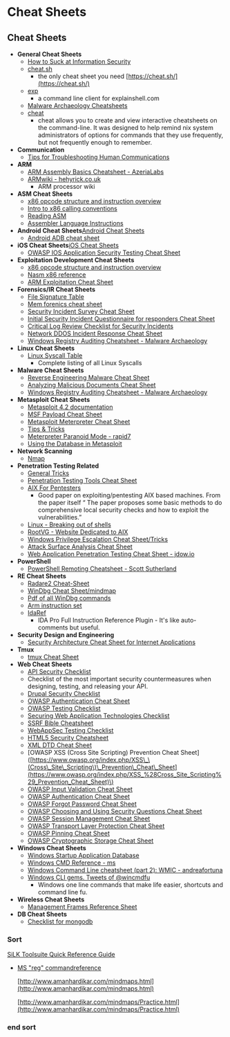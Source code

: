 # Cheat Sheets

## Cheat Sheets

* **General Cheat Sheets**
  * [How to Suck at Information Security](https://zeltser.com/suck-at-security-cheat-sheet/)
  * [cheat.sh](https://github.com/chubin/cheat.sh)
    * the only cheat sheet you need [https://cheat.sh/](https://cheat.sh/)
  * [exp](https://github.com/troydm/exp)
    * a command line client for explainshell.com
  * [Malware Archaeology Cheatsheets](https://www.malwarearchaeology.com/cheat-sheets)
  * [cheat](https://github.com/cheat/cheat)
    * cheat allows you to create and view interactive cheatsheets on the command-line. It was designed to help remind nix system administrators of options for commands that they use frequently, but not frequently enough to remember.
* **Communication**
  * [Tips for Troubleshooting Human Communications](https://zeltser.com/human-communications-cheat-sheet/)
* **ARM**
  * [ARM Assembly Basics Cheatsheet - AzeriaLabs](https://azeria-labs.com/assembly-basics-cheatsheet/)
  * [ARMwiki - hehyrick.co.uk](https://www.heyrick.co.uk/armwiki/Category:Introduction)
    * ARM processor wiki
* **ASM Cheat Sheets**
  * [x86 opcode structure and instruction overview](http://pnx.tf/files/x86_opcode_structure_and_instruction_overview.pdf)
  * [Intro to x86 calling conventions](http://codearcana.com/posts/2013/05/21/a-brief-introduction-to-x86-calling-conventions.html)
  * [Reading ASM](http://cseweb.ucsd.edu/classes/sp11/cse141/pdf/02/S01_x86_64.key.pdf)
  * [Assembler Language Instructions](http://www.laynetworks.com/assembly%20tutorials3.htm)
* **Android Cheat Sheets**[Android Cheat Sheets]()
  * [Android ADB cheat sheet](https://github.com/maldroid/adb_cheatsheet/blob/master/cheatsheet.pdf?raw=true)
* **iOS Cheat Sheets**[iOS Cheat Sheets]()
  * [OWASP IOS Application Security Testing Cheat Sheet](https://www.owasp.org/index.php/IOS_Application_Security_Testing_Cheat_Sheet#Insecure_data_storage)
* **Exploitation Development Cheat Sheets**
  * [x86 opcode structure and instruction overview](http://pnx.tf/files/x86_opcode_structure_and_instruction_overview.pdf)
  * [Nasm x86 reference](https://www.cs.uaf.edu/2006/fall/cs301/support/x86/)
  * [ARM Exploitation Cheat Sheet](https://azeria-labs.com/assembly-basics-cheatsheet/)
* **Forensics/IR Cheat Sheets**
  * [File Signature Table](http://www.garykessler.net/library/file_sigs.html)
  * [Mem forenics cheat sheet](http://forensicmethods.com/wp-content/uploads/2012/04/Memory-Forensics-Cheat-Sheet-v1.pdf)
  * [Security Incident Survey Cheat Sheet](https://zeltser.com/security-incident-survey-cheat-sheet/)
  * [Initial Security Incident Questionnaire for responders Cheat Sheet](https://zeltser.com/security-incident-questionnaire-cheat-sheet/)
  * [Critical Log Review Checklist for Security Incidents](https://zeltser.com/security-incident-log-review-checklist/)
  * [Network DDOS Incident Response Cheat Sheet](https://zeltser.com/ddos-incident-cheat-sheet/)
  * [Windows Registry Auditing Cheatsheet - Malware Archaeology](https://static1.squarespace.com/static/552092d5e4b0661088167e5c/t/5d497aefe58b7e00011f6947/1565096688890/Windows+Registry+Auditing+Cheat+Sheet+ver+Aug+2019.pdf)
* **Linux Cheat Sheets**
  * [Linux Syscall Table](http://www.informatik.htw-dresden.de/~beck/ASM/syscall_list.html)
    * Complete listing of all Linux Syscalls
* **Malware Cheat Sheets**
  * [Reverse Engineering Malware Cheat Sheet](https://zeltser.com/reverse-malware-cheat-sheet/)
  * [Analyzing Malicious Documents Cheat Sheet](https://zeltser.com/analyzing-malicious-documents/)
  * [Windows Registry Auditing Cheatsheet - Malware Archaeology](https://static1.squarespace.com/static/552092d5e4b0661088167e5c/t/5d497aefe58b7e00011f6947/1565096688890/Windows+Registry+Auditing+Cheat+Sheet+ver+Aug+2019.pdf)
* **Metasploit Cheat Sheets**
  * [Metasploit 4.2 documentation](https://community.rapid7.com/docs/DOC-1751)
  * [MSF Payload Cheat Sheet](http://aerokid240.blogspot.com/2009/11/msfpayload-goodness-cheatsheet.html)
  * [Metasploit Meterpreter Cheat Sheet](https://scadahacker.com/library/Documents/Cheat_Sheets/Hacking%20-%20Meterpreter%20Cheat%20%20Sheet.pdf)
  * [Tips & Tricks](https://en.wikibooks.org/wiki/Metasploit/Tips_and_Tricks)
  * [Meterpreter Paranoid Mode - rapid7](https://github.com/rapid7/metasploit-framework/wiki/Meterpreter-Paranoid-Mode)
  * [Using the Database in Metasploit](https://www.offensive-security.com/metasploit-unleashed/using-databases/)
* **Network Scanning**
  * [Nmap](https://highon.coffee/docs/nmap/)
* **Penetration Testing Related**
  * [General Tricks](http://averagesecurityguy.info/cheat-sheet/)
  * [Penetration Testing Tools Cheat Sheet](https://highon.coffee/blog/penetration-testing-tools-cheat-sheet/)
  * [AIX For Pentesters](http://www.giac.org/paper/gpen/6684/aix-penetration-testers/125890)
    * Good paper on exploiting/pentesting AIX based machines. From the paper itself “ The paper proposes some basic methods to do comprehensive local security checks and how to exploit the vulnerabilities.”
  * [Linux - Breaking out of shells](https://highon.coffee/docs/linux-commands/#breaking-out-of-limited-shells)
  * [RootVG - Website Dedicated to AIX](http://www.rootvg.net/content/view/102/98/)
  * [Windows Privilege Escalation Cheat Sheet/Tricks](http://it-ovid.blogspot.fr/2012/02/windows-privilege-escalation.html)
  * [Attack Surface Analysis Cheat Sheet](https://www.owasp.org/index.php/Attack_Surface_Analysis_Cheat_Sheet)
  * [Web Application Penetration Testing Cheat Sheet - jdow.io](https://jdow.io/blog/2018/03/18/web-application-penetration-testing-methodology/)
* **PowerShell**
  * [PowerShell Remoting Cheatsheet - Scott Sutherland](https://blog.netspi.com/powershell-remoting-cheatsheet/)
* **RE Cheat Sheets**
  * [Radare2 Cheat-Sheet](https://github.com/pwntester/cheatsheets/blob/master/radare2.md)
  * [WinDbg Cheat Sheet/mindmap](http://tylerhalfpop.com/2014/08/16/windbg-cheatsheet/)
  * [Pdf of all WinDbg commands](http://windbg.info/download/doc/pdf/WinDbg_cmds.pdf)
  * [Arm instruction set](http://simplemachines.it/doc/arm_inst.pdf)
  * [IdaRef](https://github.com/nologic/idaref)
    * IDA Pro Full Instruction Reference Plugin - It's like auto-comments but useful.
* **Security Design and Engineering**
  * [Security Architecture Cheat Sheet for Internet Applications](https://zeltser.com/security-architecture-cheat-sheet/)
* **Tmux**
  * [tmux Cheat Sheet](http://tmuxcheatsheet.com/)
* **Web Cheat Sheets**
  * [API Security Checklist](https://github.com/shieldfy/API-Security-Checklist/)
  * Checklist of the most important security countermeasures when designing, testing, and releasing your API.
  * [Drupal Security Checklist](https://github.com/gfoss/attacking-drupal/blob/master/presentation/drupal-security-checklist.pdf)
  * [OWASP Authentication Cheat Sheet](https://www.owasp.org/index.php/Authentication_Cheat_Sheet)
  * [OWASP Testing Checklist](https://www.owasp.org/index.php/Testing_Checklist)
  * [Securing Web Application Technologies Checklist](http://www.securingthehuman.org/developer/swat)
  * [SSRF Bible Cheatsheet](https://docs.google.com/document/d/1v1TkWZtrhzRLy0bYXBcdLUedXGb9njTNIJXa3u9akHM/edit)
  * [WebAppSec Testing Checklist](http://tuppad.com/blog/wp-content/uploads/2012/03/WebApp_Sec_Testing_Checklist.pdf)
  * [HTML5 Security Cheatsheet](https://github.com/jshaw87/Cheatsheets)
  * [XML DTD Cheat Sheet](https://web-in-security.blogspot.it/2016/03/xxe-cheat-sheet.html)
  * \[OWASP XSS \(Cross Site Scripting\) Prevention Cheat Sheet\]\([https://www.owasp.org/index.php/XSS\_\(Cross\_Site\_Scripting\)\_Prevention\_Cheat\_Sheet](https://www.owasp.org/index.php/XSS_%28Cross_Site_Scripting%29_Prevention_Cheat_Sheet)\)
  * [OWASP Input Validation Cheat Sheet](https://www.owasp.org/index.php/Input_Validation_Cheat_Sheet)
  * [OWASP Authentication Cheat Sheet](https://www.owasp.org/index.php/Authentication_Cheat_Sheet)
  * [OWASP Forgot Password Cheat Sheet](https://www.owasp.org/index.php/Forgot_Password_Cheat_Sheet)
  * [OWASP Choosing and Using Security Questions Cheat Sheet](https://www.owasp.org/index.php/Choosing_and_Using_Security_Questions_Cheat_Sheet)
  * [OWASP Session Management Cheat Sheet](https://www.owasp.org/index.php/Session_Management_Cheat_Sheet)
  * [OWASP Transport Layer Protection Cheat Sheet](https://www.owasp.org/index.php/Transport_Layer_Protection_Cheat_Sheet)
  * [OWASP Pinning Cheat Sheet](https://www.owasp.org/index.php/Pinning_Cheat_Sheet)
  * [OWASP Cryptographic Storage Cheat Sheet](https://www.owasp.org/index.php/Cryptographic_Storage_Cheat_Sheet)
* **Windows Cheat Sheets**
  * [Windows Startup Application Database](http://www.pacs-portal.co.uk/startup_content.php)
  * [Windows CMD Reference - ms](https://www.microsoft.com/en-us/download/details.aspx?id=56846)
  * [Windows Command Line cheatsheet \(part 2\): WMIC - andreafortuna](https://www.andreafortuna.org/dfir/windows-command-line-cheatsheet-part-2-wmic/)
  * [Windows CLI gems. Tweets of @wincmdfu](https://github.com/madhuakula/wincmdfu#list-missing-updates)
    * Windows one line commands that make life easier, shortcuts and command line fu.
* **Wireless Cheat Sheets**
  * [Management Frames Reference Sheet](http://download.aircrack-ng.org/wiki-files/other/managementframes.pdf)
* **DB Cheat Sheets**
  * [Checklist for mongodb](http://blog.mongodirector.com/10-tips-to-improve-your-mongodb-security/)

### Sort

[SiLK Toolsuite Quick Reference Guide](https://tools.netsa.cert.org/silk/silk-quickref.pdf)

* [MS "reg" commandreference](http://www.computerhope.com/reg.htm)

  [http://www.amanhardikar.com/mindmaps.html](http://www.amanhardikar.com/mindmaps.html)

  [http://www.amanhardikar.com/mindmaps/Practice.html](http://www.amanhardikar.com/mindmaps/Practice.html)

### end sort

